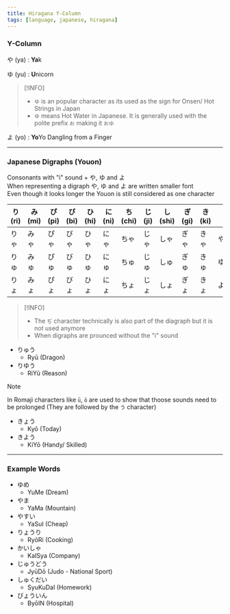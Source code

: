 ```yaml
---
title: Hiragana Y-Column
tags: [language, japanese, hiragana]
---
```


### Y-Column

や (ya) : **Ya**k

ゆ (yu) : **U**nicorn

 > [!INFO]
 > * `ゆ` is an popular character as its used as the sign for Onsen/ Hot Strings in Japan
 > * `ゆ` means Hot Water in Japanese. It is generally used with the polite prefix `お` making it `おゆ`

よ (yo) : **Yo**Yo Dangling from a Finger

---

### Japanese Digraphs (Youon)

Consonants with "i" sound + や, ゆ and よ  
When representing a digraph や, ゆ and よ are written smaller font  
Even though it looks longer the Youon is still considered as one character

| り (ri) | み (mi) | ぴ (pi) | び (bi) | ひ (hi) | に (ni) | ち (chi) | じ (ji) | し (shi) | ぎ (gi) | き (ki) |     |
| ------- | ------- | ------- | ------- | ------- | ------- | -------- | ------- | -------- | ------- | ------- | --- |
| りゃ    | みゃ    | ぴゃ    | びゃ    | ひゃ    | にゃ    | ちゃ     | じゃ    | しゃ     | ぎゃ    | きゃ    | や  |
| りゅ    | みゅ    | ぴゅ    | びゅ    | ひゅ    | にゅ    | ちゅ     | じゅ    | しゅ     | ぎゅ    | きゅ    | ゆ  |
| りょ    | みょ    | ぴょ    | びょ    | ひょ    | にょ    | ちょ     | じょ    | しょ     | ぎょ    | きょ    | よ  |

 > [!INFO]
 > * The `ぢ` character technically is also part of the diagraph but it is not used anymore
 > * When digraphs are prounced without the "i" sound

* りゅう
	* Ryū (Dragon)
* りゆう
	* RiYū (Reason)

 > [!NOTE]
 > In Romaji characters like `ū`, `ō` are used to show that thoose sounds need to be prolonged (They are followed by the `う` character)

* きょう
	* Kyō (Today)
* きよう
	* KiYō (Handy/ Skilled)

---

### Example Words

* ゆめ
	* YuMe (Dream)
* やま
	* YaMa (Mountain)
* やすい
	* YaSuI (Cheap)
* りょうり
	* RyōRi (Cooking)
* かいしゃ
	* KaISya (Company)
* じゅうどう
	* JyūDō (Judo - National Sport)
* しゅくだい
	* SyuKuDaI (Homework)
* びょういん
	* ByōIN (Hospital)